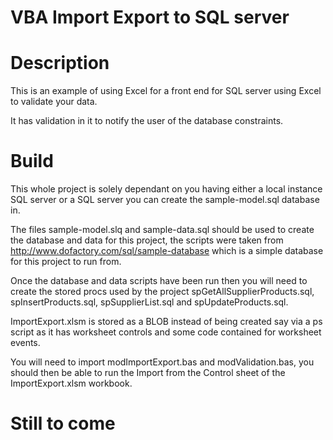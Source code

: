 # VBA Import Export to SQL server


# Description

This is an example of using Excel for a front end for SQL server using Excel to validate your data.	

It has validation in it to notify the user of the database constraints.

# Build

This whole project is solely dependant on you having either a local instance SQL server or a SQL server you can create the sample-model.sql database in.

The files sample-model.slq and sample-data.sql should be used to create the database and data for this project, the scripts were taken from http://www.dofactory.com/sql/sample-database which is a simple database for this project to run from.

Once the database and data scripts have been run then you will need to create the stored procs used by the project spGetAllSupplierProducts.sql, spInsertProducts.sql, spSupplierList.sql and spUpdateProducts.sql.

ImportExport.xlsm is stored as a BLOB instead of being created say via a ps script as it has worksheet controls and some code contained for worksheet events.

You will need to import modImportExport.bas and modValidation.bas, you should then be able to run the Import from the Control sheet of the ImportExport.xlsm workbook.

# Still to come
